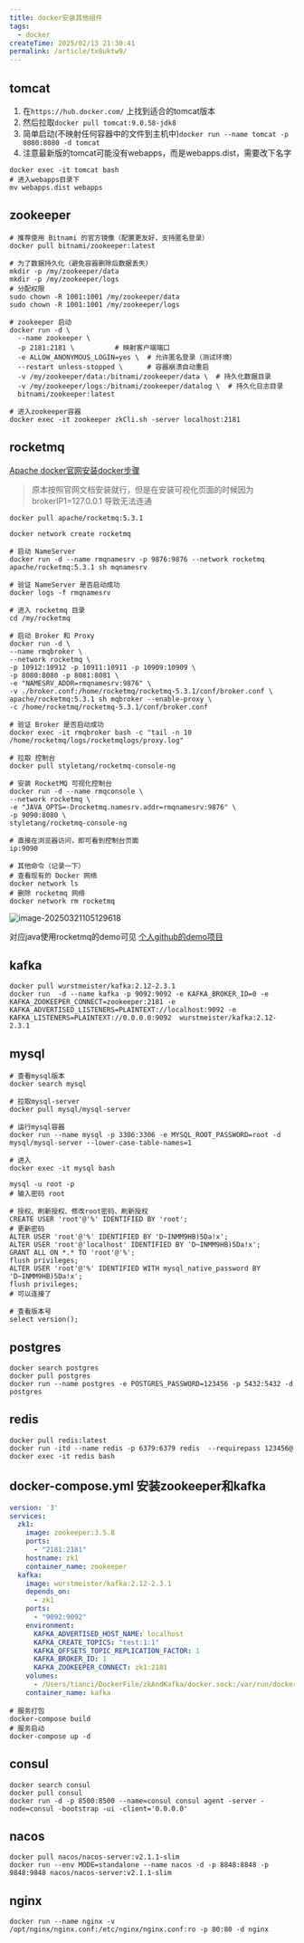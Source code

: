 ```yaml
---
title: docker安装其他组件
tags:
  - docker
createTime: 2025/02/13 21:30:41
permalink: /article/tx8uktw9/
---
```

## tomcat
1. 在`https://hub.docker.com/` 上找到适合的tomcat版本
2. 然后拉取`docker pull tomcat:9.0.58-jdk8`
3. 简单启动(不映射任何容器中的文件到主机中)`docker run --name tomcat -p 8080:8080 -d tomcat`
4. 注意最新版的tomcat可能没有webapps，而是webapps.dist，需要改下名字
```shell
docker exec -it tomcat bash
# 进入webapps目录下
mv webapps.dist webapps
```
## zookeeper
```shell
# 推荐使用 Bitnami 的官方镜像（配置更友好，支持匿名登录）
docker pull bitnami/zookeeper:latest

# 为了数据持久化（避免容器删除后数据丢失）
mkdir -p /my/zookeeper/data
mkdir -p /my/zookeeper/logs
# 分配权限
sudo chown -R 1001:1001 /my/zookeeper/data
sudo chown -R 1001:1001 /my/zookeeper/logs

# zookeeper 启动
docker run -d \
  --name zookeeper \
  -p 2181:2181 \          # 映射客户端端口
  -e ALLOW_ANONYMOUS_LOGIN=yes \  # 允许匿名登录（测试环境）
  --restart unless-stopped \      # 容器崩溃自动重启
  -v /my/zookeeper/data:/bitnami/zookeeper/data \  # 持久化数据目录
  -v /my/zookeeper/logs:/bitnami/zookeeper/datalog \  # 持久化日志目录
  bitnami/zookeeper:latest
  
# 进入zookeeper容器
docker exec -it zookeeper zkCli.sh -server localhost:2181
```
## rocketmq

[Apache docker官网安装docker步骤](https://rocketmq.apache.org/zh/docs/quickStart/02quickstartWithDocker/)

> 原本按照官网文档安装就行，但是在安装可视化页面的时候因为 brokerIP1=127.0.0.1 导致无法连通

```shell
docker pull apache/rocketmq:5.3.1

docker network create rocketmq

# 启动 NameServer
docker run -d --name rmqnamesrv -p 9876:9876 --network rocketmq apache/rocketmq:5.3.1 sh mqnamesrv

# 验证 NameServer 是否启动成功
docker logs -f rmqnamesrv

# 进入 rocketmq 目录
cd /my/rocketmq

# 启动 Broker 和 Proxy
docker run -d \
--name rmqbroker \
--network rocketmq \
-p 10912:10912 -p 10911:10911 -p 10909:10909 \
-p 8080:8080 -p 8081:8081 \
-e "NAMESRV_ADDR=rmqnamesrv:9876" \
-v ./broker.conf:/home/rocketmq/rocketmq-5.3.1/conf/broker.conf \
apache/rocketmq:5.3.1 sh mqbroker --enable-proxy \
-c /home/rocketmq/rocketmq-5.3.1/conf/broker.conf

# 验证 Broker 是否启动成功
docker exec -it rmqbroker bash -c "tail -n 10 /home/rocketmq/logs/rocketmqlogs/proxy.log"

# 拉取 控制台
docker pull styletang/rocketmq-console-ng

# 安装 RocketMQ 可视化控制台
docker run -d --name rmqconsole \
--network rocketmq \
-e "JAVA_OPTS=-Drocketmq.namesrv.addr=rmqnamesrv:9876" \
-p 9090:8080 \
styletang/rocketmq-console-ng

# 直接在浏览器访问，即可看到控制台页面
ip:9090

# 其他命令（记录一下）
# 查看现有的 Docker 网络
docker network ls
# 删除 rocketmq 网络
docker network rm rocketmq
```

![image-20250321105129618](https://afuo-blog.oss-cn-beijing.aliyuncs.com/docker.assets/image-20250321105129618.png)

对应java使用rocketmq的demo可见 [个人github的demo项目](https://github.com/superealboom/demo) 

## kafka

```shell
docker pull wurstmeister/kafka:2.12-2.3.1
docker run  -d --name kafka -p 9092:9092 -e KAFKA_BROKER_ID=0 -e KAFKA_ZOOKEEPER_CONNECT=zookeeper:2181 -e KAFKA_ADVERTISED_LISTENERS=PLAINTEXT://localhost:9092 -e KAFKA_LISTENERS=PLAINTEXT://0.0.0.0:9092  wurstmeister/kafka:2.12-2.3.1
```
## mysql
```shell
# 查看mysql版本
docker search mysql

# 拉取mysql-server
docker pull mysql/mysql-server

# 运行mysql容器
docker run --name mysql -p 3306:3306 -e MYSQL_ROOT_PASSWORD=root -d mysql/mysql-server --lower-case-table-names=1

# 进入
docker exec -it mysql bash

mysql -u root -p
# 输入密码 root

# 授权、刷新授权、修改root密码、刷新授权
CREATE USER 'root'@'%' IDENTIFIED BY 'root';
# 更新密码
ALTER USER 'root'@'%' IDENTIFIED BY 'D~INMM9HB)5Da!x';
ALTER USER 'root'@'localhost' IDENTIFIED BY 'D~INMM9HB)5Da!x';
GRANT ALL ON *.* TO 'root'@'%';
flush privileges;
ALTER USER 'root'@'%' IDENTIFIED WITH mysql_native_password BY 'D~INMM9HB)5Da!x';
flush privileges;
# 可以连接了

# 查看版本号
select version();
```
## postgres
```shell
docker search postgres
docker pull postgres
docker run --name postgres -e POSTGRES_PASSWORD=123456 -p 5432:5432 -d postgres
```
## redis
```shell
docker pull redis:latest
docker run -itd --name redis -p 6379:6379 redis  --requirepass 123456@
docker exec -it redis bash
```
## docker-compose.yml 安装zookeeper和kafka
```yaml
version: '3'
services:
  zk1:
    image: zookeeper:3.5.8
    ports:
      - "2181:2181"
    hostname: zk1
    container_name: zookeeper
  kafka:
    image: wurstmeister/kafka:2.12-2.3.1
    depends_on:
      - zk1
    ports:
      - "9092:9092"
    environment:
      KAFKA_ADVERTISED_HOST_NAME: localhost
      KAFKA_CREATE_TOPICS: "test:1:1"
      KAFKA_OFFSETS_TOPIC_REPLICATION_FACTOR: 1
      KAFKA_BROKER_ID: 1
      KAFKA_ZOOKEEPER_CONNECT: zk1:2181
    volumes:
      - /Users/tianci/DockerFile/zkAndKafka/docker.sock:/var/run/docker.sock
    container_name: kafka
```
```shell
# 服务打包
docker-compose build
# 服务启动
docker-compose up -d
```
## consul
```shell
docker search consul
docker pull consul
docker run -d -p 8500:8500 --name=consul consul agent -server -node=consul -bootstrap -ui -client='0.0.0.0'
```
## nacos
```shell
docker pull nacos/nacos-server:v2.1.1-slim
docker run --env MODE=standalone --name nacos -d -p 8848:8848 -p 9848:9848 nacos/nacos-server:v2.1.1-slim
```
## nginx
```shell
docker run --name nginx -v /opt/nginx/nginx.conf:/etc/nginx/nginx.conf:ro -p 80:80 -d nginx
```



